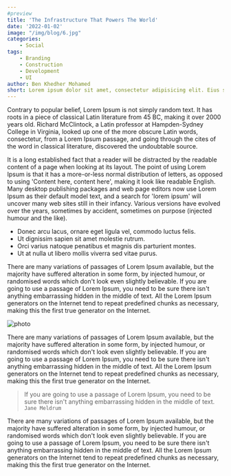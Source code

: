 ```yaml
---
#preview
title: 'The Infrastructure That Powers The World'
date: '2022-01-02'
image: "/img/blog/6.jpg"
categories:
    - Social
tags:
    - Branding
    - Construction
    - Development
    - UI
author: Ben Khedher Mohamed
short: Lorem ipsum dolor sit amet, consectetur adipisicing elit. Eius sequi commodi dignissimos.
---
```


Contrary to popular belief, Lorem Ipsum is not simply random text. It has roots in a piece of classical Latin literature from 45 BC, making it over 2000 years old. Richard McClintock, a Latin professor at Hampden-Sydney College in Virginia, looked up one of the more obscure Latin words, consectetur, from a Lorem Ipsum passage, and going through the cites of the word in classical literature, discovered the undoubtable source.

It is a long established fact that a reader will be distracted by the readable content of a page when looking at its layout. The point of using Lorem Ipsum is that it has a more-or-less normal distribution of letters, as opposed to using 'Content here, content here', making it look like readable English. Many desktop publishing packages and web page editors now use Lorem Ipsum as their default model text, and a search for 'lorem ipsum' will uncover many web sites still in their infancy. Various versions have evolved over the years, sometimes by accident, sometimes on purpose (injected humour and the like).

- Donec arcu lacus, ornare eget ligula vel, commodo luctus felis.
- Ut dignissim sapien sit amet molestie rutrum.
- Orci varius natoque penatibus et magnis dis parturient montes.
- Ut at nulla ut libero mollis viverra sed vitae purus.

There are many variations of passages of Lorem Ipsum available, but the majority have suffered alteration in some form, by injected humour, or randomised words which don't look even slightly believable. If you are going to use a passage of Lorem Ipsum, you need to be sure there isn't anything embarrassing hidden in the middle of text. All the Lorem Ipsum generators on the Internet tend to repeat predefined chunks as necessary, making this the first true generator on the Internet.

![photo](/img/blog/6.jpg)

There are many variations of passages of Lorem Ipsum available, but the majority have suffered alteration in some form, by injected humour, or randomised words which don't look even slightly believable. If you are going to use a passage of Lorem Ipsum, you need to be sure there isn't anything embarrassing hidden in the middle of text. All the Lorem Ipsum generators on the Internet tend to repeat predefined chunks as necessary, making this the first true generator on the Internet.

> If you are going to use a passage of Lorem Ipsum, you need to be sure there isn't anything embarrassing hidden in the middle of text.
> `Jane Meldrum`

There are many variations of passages of Lorem Ipsum available, but the majority have suffered alteration in some form, by injected humour, or randomised words which don't look even slightly believable. If you are going to use a passage of Lorem Ipsum, you need to be sure there isn't anything embarrassing hidden in the middle of text. All the Lorem Ipsum generators on the Internet tend to repeat predefined chunks as necessary, making this the first true generator on the Internet.